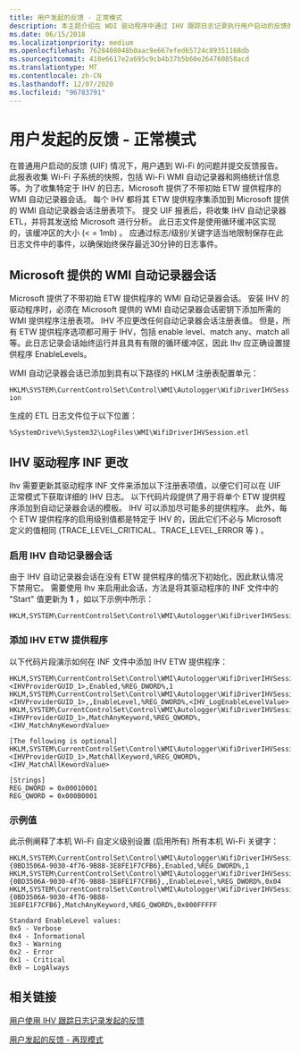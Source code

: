 ```yaml
---
title: 用户发起的反馈 - 正常模式
description: 本主题介绍在 WDI 驱动程序中通过 IHV 跟踪日志记录执行用户启动的反馈的正常模式。
ms.date: 06/15/2018
ms.localizationpriority: medium
ms.openlocfilehash: 7628408048b0aac9e667efed65724c89351168db
ms.sourcegitcommit: 418e6617e2a695c9cb4b37b5b60e264760858acd
ms.translationtype: MT
ms.contentlocale: zh-CN
ms.lasthandoff: 12/07/2020
ms.locfileid: "96783791"
---
```

# <a name="user-initiated-feedback---normal-mode"></a>用户发起的反馈 - 正常模式

在普通用户启动的反馈 (UIF) 情况下，用户遇到 Wi-Fi 的问题并提交反馈报告。 此报表收集 Wi-Fi 子系统的快照，包括 Wi-Fi WMI 自动记录器和网络统计信息等。为了收集特定于 IHV 的日志，Microsoft 提供了不带初始 ETW 提供程序的 WMI 自动记录器会话。 每个 IHV 都将其 ETW 提供程序集添加到 Microsoft 提供的 WMI 自动记录器会话注册表项下。 提交 UIF 报表后，将收集 IHV 自动记录器 ETL，并将其发送给 Microsoft 进行分析。 此日志文件是使用循环缓冲区实现的，该缓冲区的大小 (\< = 1mb) 。 应通过标志/级别/关键字适当地限制保存在此日志文件中的事件，以确保始终保存最近30分钟的日志事件。

## <a name="microsoft-provided-wmi-auto-logger-session"></a>Microsoft 提供的 WMI 自动记录器会话

Microsoft 提供了不带初始 ETW 提供程序的 WMI 自动记录器会话。 安装 IHV 的驱动程序时，必须在 Microsoft 提供的 WMI 自动记录器会话密钥下添加所需的 WMI 提供程序注册表项。 IHV 不应更改任何自动记录器会话注册表值。 但是，所有 ETW 提供程序选项都可用于 IHV，包括 enable level、match any、match all 等。此日志记录会话始终运行并且具有有限的循环缓冲区，因此 Ihv 应正确设置提供程序 EnableLevels。

WMI 自动记录器会话已添加到具有以下路径的 HKLM 注册表配置单元：

`HKLM\SYSTEM\CurrentControlSet\Control\WMI\Autologger\WifiDriverIHVSession`

生成的 ETL 日志文件位于以下位置：

`%SystemDrive%\System32\LogFiles\WMI\WifiDriverIHVSession.etl`

## <a name="ihv-driver-inf-changes"></a>IHV 驱动程序 INF 更改

Ihv 需要更新其驱动程序 INF 文件来添加以下注册表项值，以便它们可以在 UIF 正常模式下获取详细的 IHV 日志。 以下代码片段提供了用于将单个 ETW 提供程序添加到自动记录器会话的模板。 IHV 可以添加尽可能多的提供程序。 此外，每个 ETW 提供程序的启用级别值都是特定于 IHV 的，因此它们不必与 Microsoft 定义的值相同 (TRACE_LEVEL_CRITICAL、TRACE_LEVEL_ERROR 等 ) 。

### <a name="enable-the-ihv-auto-logger-session"></a>启用 IHV 自动记录器会话

由于 IHV 自动记录器会话在没有 ETW 提供程序的情况下初始化，因此默认情况下禁用它。 需要使用 Ihv 来启用此会话，方法是将其驱动程序的 INF 文件中的 "Start" 值更新为 **1** ，如以下示例中所示：

```INF
HKLM,SYSTEM\CurrentControlSet\Control\WMI\Autologger\WifiDriverIHVSession,Start,%REG_DWORD%,1
```

### <a name="add-ihv-etw-providers"></a>添加 IHV ETW 提供程序

以下代码片段演示如何在 INF 文件中添加 IHV ETW 提供程序：

```INF
HKLM,SYSTEM\CurrentControlSet\Control\WMI\Autologger\WifiDriverIHVSession\<IHVProviderGUID_1>,Enabled,%REG_DWORD%,1
HKLM,SYSTEM\CurrentControlSet\Control\WMI\Autologger\WifiDriverIHVSession\<IHVProviderGUID_1>,,EnableLevel,%REG_DWORD%,<IHV_LogEnableLevelValue>
HKLM,SYSTEM\CurrentControlSet\Control\WMI\Autologger\WifiDriverIHVSession\<IHVProviderGUID_1>,MatchAnyKeyword,%REG_QWORD%,<IHV_MatchAnyKewordValue>

[The following is optional]
HKLM,SYSTEM\CurrentControlSet\Control\WMI\Autologger\WifiDriverIHVSession\<IHVProviderGUID_1>,MatchAllKeyword,%REG_QWORD%,<IHV_MatchAllKewordValue>

[Strings]
REG_DWORD = 0x00010001
REG_QWORD = 0x000B0001
```

### <a name="example-values"></a>示例值

此示例阐释了本机 Wi-Fi 自定义级别设置 (启用所有) 所有本机 Wi-Fi 关键字：

```INF
HKLM,SYSTEM\CurrentControlSet\Control\WMI\Autologger\WifiDriverIHVSession\{0BD3506A-9030-4f76-9B88-3E8FE1F7CFB6},Enabled,%REG_DWORD%,1
HKLM,SYSTEM\CurrentControlSet\Control\WMI\Autologger\WifiDriverIHVSession\{0BD3506A-9030-4f76-9B88-3E8FE1F7CFB6},,EnableLevel,%REG_DWORD%,0x04
HKLM,SYSTEM\CurrentControlSet\Control\WMI\Autologger\WifiDriverIHVSession\{0BD3506A-9030-4f76-9B88-3E8FE1F7CFB6},MatchAnyKeyword,%REG_QWORD%,0x000FFFFF

Standard EnableLevel values:
0x5 - Verbose
0x4 - Informational
0x3 - Warning
0x2 - Error
0x1 - Critical
0x0 – LogAlways
```

## <a name="related-links"></a>相关链接

[用户使用 IHV 跟踪日志记录发起的反馈](user-initiated-feedback-with-ihv-trace-logging.md)

[用户发起的反馈 - 再现模式](user-initiated-feedback-repro-mode.md)
